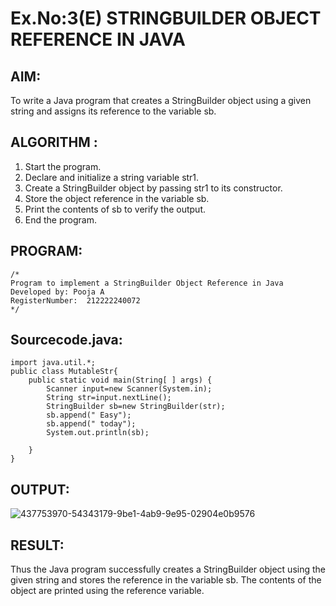 # Ex.No:3(E)  STRINGBUILDER OBJECT REFERENCE IN JAVA

## AIM:
To write a Java program that creates a StringBuilder object using a given string and assigns its reference to the variable sb.

## ALGORITHM :
1.	Start the program.
2.	Declare and initialize a string variable str1.
3.	Create a StringBuilder object by passing str1 to its constructor.
4.	Store the object reference in the variable sb.
5.	Print the contents of sb to verify the output.
6.	End the program.


## PROGRAM:
 ```
/*
Program to implement a StringBuilder Object Reference in Java
Developed by: Pooja A
RegisterNumber:  212222240072
*/
```

## Sourcecode.java:
```
import java.util.*;
public class MutableStr{ 
    public static void main(String[ ] args) {
        Scanner input=new Scanner(System.in);
        String str=input.nextLine();
        StringBuilder sb=new StringBuilder(str);
        sb.append(" Easy");
        sb.append(" today");
        System.out.println(sb); 
        
    } 
}
```

## OUTPUT:

![437753970-54343179-9be1-4ab9-9e95-02904e0b9576](https://github.com/user-attachments/assets/b5aceee0-7c21-4e79-abcf-53738a084fef)


## RESULT:
Thus the  Java program successfully creates a StringBuilder object using the given string and stores the reference in the variable sb. The contents of the object are printed using the reference variable.
